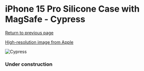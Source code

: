 # iPhone 15 Pro Silicone Case with MagSafe - Cypress

[Return to previous page](/iphone_15)

[High-resolution image from Apple](https://store.storeimages.cdn-apple.com/8756/as-images.apple.com/is/MT1J3?wid=4500&hei=4500&fmt=png)

<div style="width: 384px"><img src="/everypreview/MT1J3.png" alt="Cypress"></div>

### Under construction
